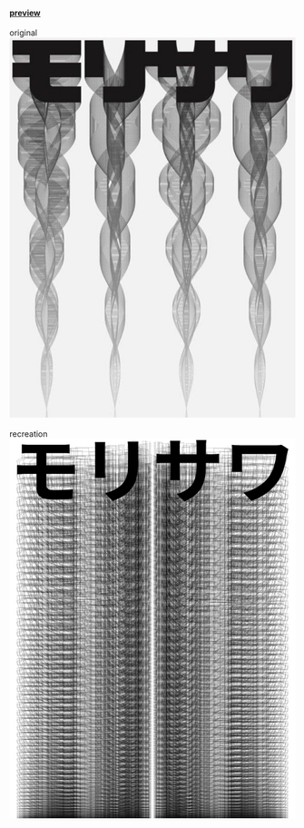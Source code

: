 #### [preview](https://hiroyukisakamoto.github.io/rtp_sfpc_fall21/w03_johnmaeda/)<br>
original<br>![original](/w03_johnmaeda/org.jpg "original")<br><br>
recreation<br>![recreation](/w03_johnmaeda/recreation.jpg "recreation")